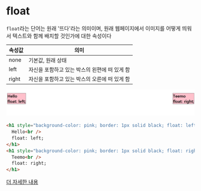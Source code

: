 # float

`float`라는 단어는 원래 '뜨다'라는 의미이며, 원래 웹페이지에서 이미지를 어떻게 띄워서 텍스트와 함께 배치할 것인가에 대한 속성이다

| 속성값 | 의미                                          |
| ------ | --------------------------------------------- |
| none   | 기본값, 원래 상태                             |
| left   | 자신을 포함하고 있는 박스의 왼편에 떠 있게 함 |
| right  | 자신을 포함하고 있는 박스의 오른에 떠 있게 함 |

![float](images/float.png)

```html
<h1 style="background-color: pink; border: 1px solid black; float: left;">
  Hello<br />
  float: left;
</h1>
<h1 style="background-color: pink; border: 1px solid black; float: right;">
  Teemo<br />
  float: right;
</h1>
```

[더 자세한 내용](https://nuhends.tistory.com/14)
